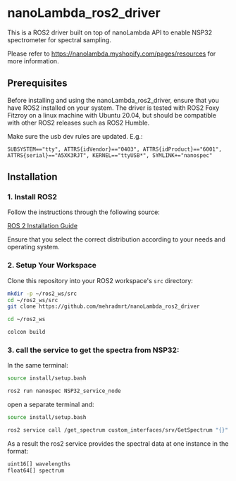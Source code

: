 # nanoLambda_ros2_driver

This is a ROS2 driver built on top of nanoLambda API to enable NSP32 spectrometer for spectral sampling.

Please refer to https://nanolambda.myshopify.com/pages/resources for more information.

## Prerequisites

Before installing and using the nanoLambda_ros2_driver, ensure that you have ROS2 installed on your system. The driver is tested with ROS2 Foxy Fitzroy on a linux machine with Ubuntu 20.04, but should be compatible with other ROS2 releases such as ROS2 Humble. 

Make sure the usb dev rules are updated. E.g.:

`SUBSYSTEM=="tty", ATTRS{idVendor}=="0403", ATTRS{idProduct}=="6001", ATTRS{serial}=="A5XK3RJT", KERNEL=="ttyUSB*", SYMLINK+="nanospec"`

## Installation

### 1. Install ROS2

Follow the instructions through the following source:

[ROS 2 Installation Guide](https://docs.ros.org/en/foxy/Installation.html)

Ensure that you select the correct distribution according to your needs and operating system.

### 2. Setup Your Workspace

Clone this repository into your ROS2 workspace's `src` directory:

```bash
mkdir -p ~/ros2_ws/src
cd ~/ros2_ws/src
git clone https://github.com/mehradmrt/nanoLambda_ros2_driver

cd ~/ros2_ws

colcon build 

```

### 3. call the service to get the spectra from NSP32:
 
In the same terminal:
```bash
source install/setup.bash

ros2 run nanospec NSP32_service_node
```

open a separate terminal and:
```bash
source install/setup.bash

ros2 service call /get_spectrum custom_interfaces/srv/GetSpectrum "{}"
```

As a result the ros2 service provides the spectral data at one instance in the format:

```bash
uint16[] wavelengths
float64[] spectrum
```
 

